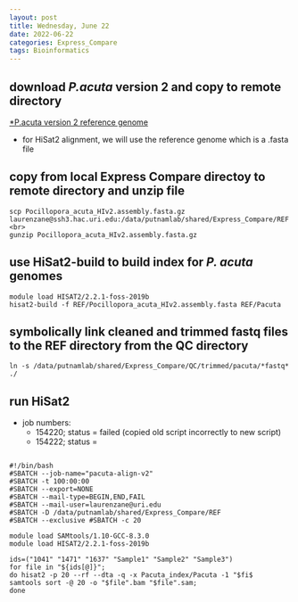 ```yaml
---
layout: post
title: Wednesday, June 22
date: 2022-06-22
categories: Express_Compare
tags: Bioinformatics
---
```


## download *P.acuta* version 2 and copy to remote directory

[*P.acuta version 2 reference genome](http://cyanophora.rutgers.edu/Pocillopora_acuta/)

* for HiSat2 alignment, we will use the reference genome which is a .fasta file

## copy from local Express Compare directoy to remote directory and unzip file
```
scp Pocillopora_acuta_HIv2.assembly.fasta.gz laurenzane@ssh3.hac.uri.edu:/data/putnamlab/shared/Express_Compare/REF
<br>
gunzip Pocillopora_acuta_HIv2.assembly.fasta.gz

```
## use HiSat2-build to build index for *P. acuta* genomes

```
module load HISAT2/2.2.1-foss-2019b
hisat2-build -f REF/Pocillopora_acuta_HIv2.assembly.fasta REF/Pacuta

```
## symbolically link cleaned and trimmed fastq files to the REF directory from the QC directory

```
ln -s /data/putnamlab/shared/Express_Compare/QC/trimmed/pacuta/*fastq* ./

```

## run HiSat2
* job numbers:
  * 154220; status = failed (copied old script incorrectly to new script)
  * 154222; status =
```

#!/bin/bash
#SBATCH --job-name="pacuta-align-v2"
#SBATCH -t 100:00:00
#SBATCH --export=NONE
#SBATCH --mail-type=BEGIN,END,FAIL
#SBATCH --mail-user=laurenzane@uri.edu
#SBATCH -D /data/putnamlab/shared/Express_Compare/REF
#SBATCH --exclusive #SBATCH -c 20

module load SAMtools/1.10-GCC-8.3.0
module load HISAT2/2.2.1-foss-2019b

ids=("1041" "1471" "1637" "Sample1" "Sample2" "Sample3")
for file in "${ids[@]}";
do hisat2 -p 20 --rf --dta -q -x Pacuta_index/Pacuta -1 "$fi$
samtools sort -@ 20 -o "$file".bam "$file".sam;
done

``` 
